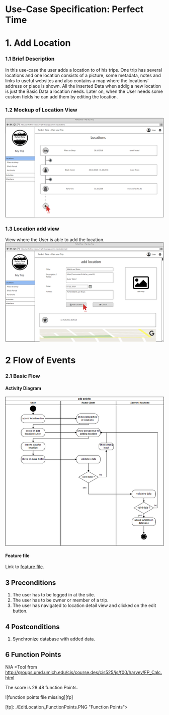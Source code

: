 # Use-Case Specification: Perfect Time
# 1. Add Location
### 1.1 Brief Description

In this use-case the user adds a location to of his trips. One trip has several locations and one location consists of a picture, some metadata, notes and links to useful websites and also contains a map where the locations' address or place is shown. All the inserted Data when addig a new location is just the Basic Data a location needs. Later on, when the User needs some custom fields he can add them by editing the location.

### 1.2 Mockup of Location View
![location view file missing][lv]

[lv]: LocationsViewFilled.png "Location View"

### 1.3 Location add view
View where the User is able to add the location.
![location add view file missing][lav]

[lav]: addLocationFilled.png "Location View"

# 2 Flow of Events

### 2.1 Basic Flow
#### Activity Diagram

![activity diagram file missing][ad]

[ad]: AddLocation_ActivityDiagramm.png "Activity Diagram"

#### Feature file

Link to [feature file](../../../features/editActivity.feature).

## 3 Preconditions
1. The user has to be logged in at the site.
2. The user has to be owner or member of a trip.
3. The user has navigated to location detail view and clicked on the edit button.

## 4 Postconditions
1. Synchronize database with added data.

## 6 Function Points
N/A
<Tool from http://groups.umd.umich.edu/cis/course.des/cis525/js/f00/harvey/FP_Calc.html

The score is 28.48 function Points.

![function points file missing][fp]

[fp]: ./EditLocation_FunctionPoints.PNG "Function Points">


